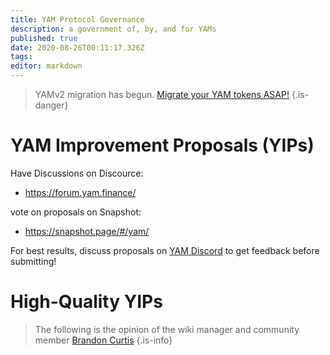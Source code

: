 ```yaml
---
title: YAM Protocol Governance
description: a government of, by, and for YAMs
published: true
date: 2020-08-26T00:11:17.326Z
tags: 
editor: markdown
---
```



> YAMv2 migration has begun.  [Migrate your YAM tokens ASAP!](/migration)
{.is-danger}

# YAM Improvement Proposals (YIPs)

Have Discussions on Discource:
- https://forum.yam.finance/

vote on proposals on Snapshot:
- https://snapshot.page/#/yam/

For best results, discuss proposals on [YAM Discord](/team) to get feedback before submitting!


# High-Quality YIPs

> The following is the opinion of the wiki manager and community member [Brandon Curtis](https://twitter.com/bcmakes)
{.is-info}
